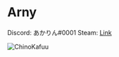 # Arny

Discord: あかりん#0001
Steam: [Link](https://steamcommunity.com/id/gooddeveloper/)

![ChinoKafuu]([https://i.imgur.com/R3bzIHC.jpg](https://i.imgur.com/xOX4v0J.jpg))
